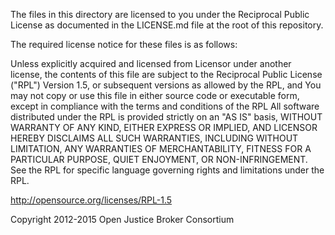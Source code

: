 The files in this directory are licensed to you under the Reciprocal Public License as documented in the LICENSE.md file at the root of this repository.

The required license notice for these files is as follows:

Unless explicitly acquired and licensed from Licensor under another license, the contents of
this file are subject to the Reciprocal Public License ("RPL") Version 1.5, or subsequent
versions as allowed by the RPL, and You may not copy or use this file in either source code
or executable form, except in compliance with the terms and conditions of the RPL
All software distributed under the RPL is provided strictly on an "AS IS" basis, WITHOUT
WARRANTY OF ANY KIND, EITHER EXPRESS OR IMPLIED, AND LICENSOR HEREBY DISCLAIMS ALL SUCH
WARRANTIES, INCLUDING WITHOUT LIMITATION, ANY WARRANTIES OF MERCHANTABILITY, FITNESS FOR A
PARTICULAR PURPOSE, QUIET ENJOYMENT, OR NON-INFRINGEMENT. See the RPL for specific language
governing rights and limitations under the RPL.

http://opensource.org/licenses/RPL-1.5

Copyright 2012-2015 Open Justice Broker Consortium
